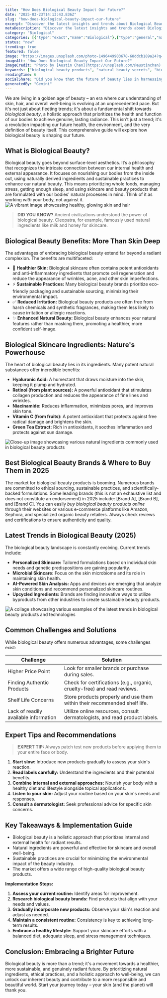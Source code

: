 ```yaml
---
title: "How Does Biological Beauty Impact Our Future?"
date: "2025-03-23T14:13:43.836Z"
slug: "how-does-biological-beauty-impact-our-future"
excerpt: "Discover the latest insights and trends about Biological Beauty. This comprehensive guide covers everything you need to know about Biological Beauty in 2025."
metaDescription: "Discover the latest insights and trends about Biological Beauty. This comprehensive guide covers everything you need to know about Biological Beauty in 202..."
category: "Biological"
categories: [{"type":"exact","name":"Biological"},{"type":"general","name":"Aesthetics"},{"type":"medium","name":"Art History"},{"type":"specific","name":"Facial Symmetry"},{"type":"niche","name":"Golden Ratio"}]
status: "new"
trending: true
featured: false
image: "https://images.unsplash.com/photo-1496449903678-68ddcb189a24?q=85&w=1200&fit=max&fm=webp&auto=compress"
imageAlt: "How Does Biological Beauty Impact Our Future?"
imageCredit: "Photo by [Austin Chan](https://unsplash.com/@austinchan) on Unsplash"
keywords: ["biological beauty products", "natural beauty secrets", "bio beauty skincare", "best biological beauty brands", "organic beauty routine", "biological beauty benefits", "what is biological beauty?", "buy biological beauty products online", "biological skincare ingredients", "sustainable biological beauty brands"]
readingTime: 6
socialShare: "Did you know that the future of beauty lies in harnessing nature's power? Biological beauty isn't just a trend; it's a revolution impacting our health and the planet. #biologicalbeauty #sustainablebeauty #naturalbeauty"
generatedBy: "Gemini"
---
```




We are living in a golden age of beauty – an era where our understanding of skin, hair, and overall well-being is evolving at an unprecedented pace.  But it's not just about fleeting trends; it's about a fundamental shift towards *biological beauty*, a holistic approach that prioritizes the health and function of our bodies to achieve genuine, lasting radiance. This isn't just a trend; it's a revolution impacting our future health, the environment, and the very definition of beauty itself.  This comprehensive guide will explore how biological beauty is shaping our future.

## What is Biological Beauty?

Biological beauty goes beyond surface-level aesthetics. It’s a philosophy that recognizes the intricate connection between our internal health and external appearance.  It focuses on nourishing our bodies from the inside out, using naturally derived ingredients and sustainable practices to enhance our natural beauty.  This means prioritizing whole foods, managing stress, getting enough sleep, and using skincare and beauty products that are formulated with our bodies' natural processes in mind.  Think of it as working *with* your body, not against it. ![A vibrant image showcasing healthy, glowing skin and hair](https://images.unsplash.com/photo-1451187580459-43490279c0fa?q=85&w=1200&fit=max&fm=webp&auto=compress)

> **DID YOU KNOW?**  Ancient civilizations understood the power of biological beauty.  Cleopatra, for example, famously used natural ingredients like milk and honey for skincare.

## Biological Beauty Benefits: More Than Skin Deep

The advantages of embracing biological beauty extend far beyond a radiant complexion.  The benefits are multifaceted:

* 🔑 **Healthier Skin:** Biological skincare often contains potent antioxidants and anti-inflammatory ingredients that promote cell regeneration and reduce the appearance of wrinkles, acne, and other skin imperfections.
* ⚡ **Sustainable Practices:**  Many biological beauty brands prioritize eco-friendly packaging and sustainable sourcing, minimizing their environmental impact.
* ✅ **Reduced Irritation:**  Biological beauty products are often free from harsh chemicals and synthetic fragrances, making them less likely to cause irritation or allergic reactions.
* ✨ **Enhanced Natural Beauty:** Biological beauty enhances your natural features rather than masking them, promoting a healthier, more confident self-image.

## Biological Skincare Ingredients: Nature's Powerhouse

The heart of biological beauty lies in its ingredients.  Many potent natural substances offer incredible benefits:

* **Hyaluronic Acid:** A humectant that draws moisture into the skin, keeping it plump and hydrated.
* **Retinol (from plant sources):**  A powerful antioxidant that stimulates collagen production and reduces the appearance of fine lines and wrinkles.
* **Niacinamide:**  Reduces inflammation, minimizes pores, and improves skin tone.
* **Vitamin C (from fruits):**  A potent antioxidant that protects against free radical damage and brightens the skin.
* **Green Tea Extract:**  Rich in antioxidants, it soothes inflammation and protects against sun damage.

![Close-up image showcasing various natural ingredients commonly used in biological beauty products](https://images.unsplash.com/photo-1484417894907-623942c8ee29?q=85&w=1200&fit=max&fm=webp&auto=compress)

## Best Biological Beauty Brands & Where to Buy Them in 2025

The market for biological beauty products is booming.  Numerous brands are committed to ethical sourcing, sustainable practices, and scientifically-backed formulations.  Some leading brands (this is not an exhaustive list and does not constitute an endorsement) in 2025 include:  [Brand A], [Brand B], and [Brand C].  You can easily *buy biological beauty products online* through their websites or various e-commerce platforms like Amazon, Sephora, and specialized organic beauty retailers.  Always check reviews and certifications to ensure authenticity and quality.

## Latest Trends in Biological Beauty (2025)

The biological beauty landscape is constantly evolving.  Current trends include:

* **Personalized Skincare:**  Tailored formulations based on individual skin needs and genetic predispositions are gaining popularity.
* **Microbial Skincare:**  Focus on the skin microbiome and its role in maintaining skin health.
* **AI-Powered Skin Analysis:** Apps and devices are emerging that analyze skin conditions and recommend personalized skincare routines.
* **Upcycled Ingredients:**  Brands are finding innovative ways to utilize byproducts from other industries to create sustainable beauty products.

![A collage showcasing various examples of the latest trends in biological beauty products and technologies](https://images.unsplash.com/photo-1517976487492-5750f3195933?q=85&w=1200&fit=max&fm=webp&auto=compress)

## Common Challenges and Solutions

While biological beauty offers numerous advantages, some challenges exist:

| Challenge                     | Solution                                                                     |
|------------------------------|-----------------------------------------------------------------------------|
| Higher Price Point           | Look for smaller brands or purchase during sales.                           |
| Finding Authentic Products   | Check for certifications (e.g., organic, cruelty-free) and read reviews.      |
| Shelf Life Concerns         | Store products properly and use them within their recommended shelf life.     |
| Lack of readily available information | Utilize online resources, consult dermatologists, and read product labels.|

## Expert Tips and Recommendations

> **EXPERT TIP:**  Always patch test new products before applying them to your entire face or body.

1. **Start slow:** Introduce new products gradually to assess your skin's reaction.
2. **Read labels carefully:** Understand the ingredients and their potential benefits.
3. **Combine internal and external approaches:**  Nourish your body with a healthy diet and lifestyle alongside topical applications.
4. **Listen to your skin:**  Adjust your routine based on your skin's needs and responses.
5. **Consult a dermatologist:**  Seek professional advice for specific skin concerns.

## Key Takeaways & Implementation Guide

* Biological beauty is a holistic approach that prioritizes internal and external health for radiant results.
*  Natural ingredients are powerful and effective for skincare and overall well-being.
*  Sustainable practices are crucial for minimizing the environmental impact of the beauty industry.
*  The market offers a wide range of high-quality biological beauty products.

**Implementation Steps:**

1. **Assess your current routine:** Identify areas for improvement.
2. **Research biological beauty brands:** Find products that align with your needs and values.
3. **Gradually incorporate new products:**  Observe your skin's reaction and adjust as needed.
4. **Maintain a consistent routine:**  Consistency is key to achieving long-term results.
5. **Embrace a healthy lifestyle:**  Support your skincare efforts with a balanced diet, adequate sleep, and stress management techniques.

## Conclusion: Embracing a Brighter Future

Biological beauty is more than a trend; it's a movement towards a healthier, more sustainable, and genuinely radiant future. By prioritizing natural ingredients, ethical practices, and a holistic approach to well-being, we can unlock our inherent beauty and contribute to a more responsible and beautiful world.  Start your journey today – your skin (and the planet) will thank you.



